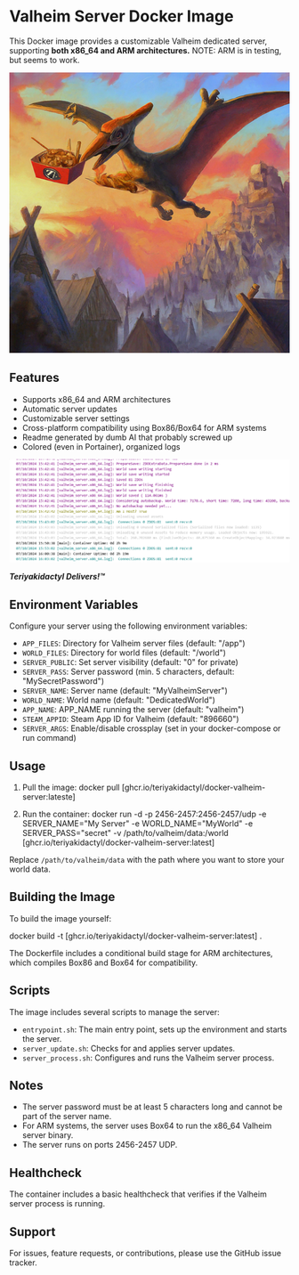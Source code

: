 # Valheim Server Docker Image

This Docker image provides a customizable Valheim dedicated server, supporting **both x86_64 and ARM architectures.** NOTE: ARM is in testing, but seems to work.

![Teriyakidactyl Delivers!™](/images/teriyakidactyl_valheim.png)

## Features

- Supports x86_64 and ARM architectures
- Automatic server updates
- Customizable server settings
- Cross-platform compatibility using Box86/Box64 for ARM systems
- Readme generated by dumb AI that probably screwed up 
- Colored (even in Portainer), organized logs
 
![Teriyakidactyl Delivers!™](/images/logs.png)

**_Teriyakidactyl Delivers!™_**

## Environment Variables

Configure your server using the following environment variables:

- `APP_FILES`: Directory for Valheim server files (default: "/app")
- `WORLD_FILES`: Directory for world files (default: "/world")
- `SERVER_PUBLIC`: Set server visibility (default: "0" for private)
- `SERVER_PASS`: Server password (min. 5 characters, default: "MySecretPassword")
- `SERVER_NAME`: Server name (default: "MyValheimServer")
- `WORLD_NAME`: World name (default: "DedicatedWorld")
- `APP_NAME`: APP_NAME running the server (default: "valheim")
- `STEAM_APPID`: Steam App ID for Valheim (default: "896660")
- `SERVER_ARGS`: Enable/disable crossplay (set in your docker-compose or run command)

## Usage

1. Pull the image:
docker pull [ghcr.io/teriyakidactyl/docker-valheim-server:lateste]

2. Run the container:
docker run -d 
-p 2456-2457:2456-2457/udp 
-e SERVER_NAME="My Server" 
-e WORLD_NAME="MyWorld" 
-e SERVER_PASS="secret" 
-v /path/to/valheim/data:/world 
[ghcr.io/teriyakidactyl/docker-valheim-server:latest]

Replace `/path/to/valheim/data` with the path where you want to store your world data.

## Building the Image

To build the image yourself:

docker build -t [ghcr.io/teriyakidactyl/docker-valheim-server:latest] .

The Dockerfile includes a conditional build stage for ARM architectures, which compiles Box86 and Box64 for compatibility.

## Scripts

The image includes several scripts to manage the server:

- `entrypoint.sh`: The main entry point, sets up the environment and starts the server.
- `server_update.sh`: Checks for and applies server updates.
- `server_process.sh`: Configures and runs the Valheim server process.

## Notes

- The server password must be at least 5 characters long and cannot be part of the server name.
- For ARM systems, the server uses Box64 to run the x86_64 Valheim server binary.
- The server runs on ports 2456-2457 UDP.

## Healthcheck

The container includes a basic healthcheck that verifies if the Valheim server process is running.

## Support

For issues, feature requests, or contributions, please use the GitHub issue tracker.


